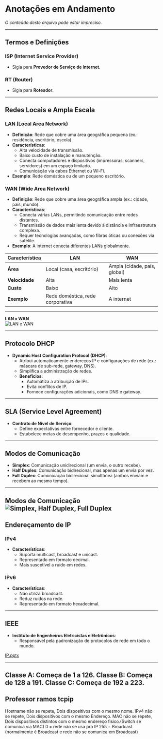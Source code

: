 # Anotações em Andamento
*O conteúdo deste arquivo pode estar impreciso.*

---

## Termos e Definições

### ISP (Internet Service Provider)
- Sigla para **Provedor de Serviço de Internet**.

### RT (Router)
- Sigla para **Roteador**.

---

## Redes Locais e Ampla Escala

### LAN (Local Area Network)
- **Definição**: Rede que cobre uma área geográfica pequena (ex.: residência, escritório, escola).
- **Características**:
  - Alta velocidade de transmissão.
  - Baixo custo de instalação e manutenção.
  - Conecta computadores e dispositivos (impressoras, scanners, servidores) em um espaço limitado.
  - Comunicação via cabos Ethernet ou Wi-Fi.
- **Exemplo**: Rede doméstica ou de um pequeno escritório.

### WAN (Wide Area Network)
- **Definição**: Rede que cobre uma área geográfica ampla (ex.: cidade, país, mundo).
- **Características**:
  - Conecta várias LANs, permitindo comunicação entre redes distantes.
  - Transmissão de dados mais lenta devido à distância e infraestrutura complexa.
  - Requer tecnologias avançadas, como fibras óticas ou conexões via satélite.
- **Exemplo**: A internet conecta diferentes LANs globalmente.

| **Característica** | **LAN**                           | **WAN**                           |
|--------------------|-----------------------------------|-----------------------------------|
| **Área**           | Local (casa, escritório)          | Ampla (cidade, país, global)      |
| **Velocidade**     | Alta                              | Mais lenta                        |
| **Custo**          | Baixo                             | Alto                              |
| **Exemplo**        | Rede doméstica, rede corporativa  | A internet                        |

---

**LAN x WAN**  
![LAN e WAN](https://github.com/user-attachments/assets/8af1df8e-3ca6-41b5-9886-d18b55534095)

---

## Protocolo DHCP
- **Dynamic Host Configuration Protocol (DHCP)**:
  - Atribui automaticamente endereços IP e configurações de rede (ex.: máscara de sub-rede, gateway, DNS).
  - Simplifica a administração de redes.
  - **Benefícios**:
    - Automatiza a atribuição de IPs.
    - Evita conflitos de IP.
    - Fornece configurações adicionais, como DNS e gateway.

---

## SLA (Service Level Agreement)
- **Contrato de Nível de Serviço**:
  - Define expectativas entre fornecedor e cliente.
  - Estabelece metas de desempenho, prazos e qualidade.

---

## Modos de Comunicação
- **Simplex**: Comunicação unidirecional (um envia, o outro recebe).
- **Half Duplex**: Comunicação bidirecional, mas apenas um envia por vez.
- **Full Duplex**: Comunicação bidirecional simultânea (ambos enviam e recebem ao mesmo tempo).
---
**Modos de Comunicação**  
![Simplex, Half Duplex, Full Duplex](https://github.com/user-attachments/assets/2a44e5ec-2919-436c-a4ff-e1668310103e)
---

## Endereçamento de IP

### IPv4
- **Características**:
  - Suporta multicast, broadcast e unicast.
  - Representado em formato decimal.
  - Mais suscetível a ruído em redes.

### IPv6
- **Características**:
  - Não utiliza broadcast.
  - Reduz ruídos na rede.
  - Representado em formato hexadecimal.

---

## IEEE
- **Instituto de Engenheiros Eletricistas e Eletrônicos**:
  - Responsável pela padronização de protocolos de rede em todo o mundo.

[IP.pptx](https://github.com/user-attachments/files/18566125/IP.pptx)

---
Classe A: Começa de 1 a 126.
Classe B: Começa de 128 a 191.
Classe C: Começa de 192 a 223.
---
Professor ramos tcpip
---
Hostname não se repete, Dois dispositivos com o mesmo nome.
IPv4 não se repete, Dois dispositivos com o mesmo Endereço.
MAC não se repete, Dois dispositivos distintos com o mesmo endereço fisico.(Switch se comunica via MAC)
0 = rede não se usa pra IP
255 = Broadcast (normalmente é Broadcast e rede não se comunica em Broadcast)

